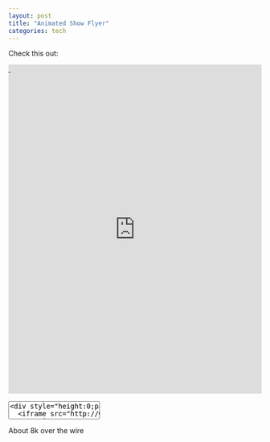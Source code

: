 ```yaml
---
layout: post
title: "Animated Show Flyer"
categories: tech
---
```


Check this out:

<p><div style="height:0;padding-bottom:130%;position:relative;overflow:hidden">
  <iframe src="http://welchcanavan.com/dngrs-grf/" frameBorder="0" style="position:absolute;height:100%;left:0;top:0;width:100%">
    <p><img src=""></p>
  </iframe>
  <a href="http://welchcanavan.com/dngrs-grf/2014-08-09-dngrs-grf.jpg" style="position:absolute;height:100%;left:0;top:0;width:100%">&nbsp;</a>
</div></p>

<p><textarea style="resize:none" rows="2" onclick="this.focus();this.select()" wrap="off" readonly="readonly"><div style="height:0;padding-bottom:130%;position:relative;overflow:hidden">
  <iframe src="http://welchcanavan.com/dngrs-grf/" frameBorder="0" style="position:absolute;height:100%;left:0;top:0;width:100%">
    <p><img src=""></p>
  </iframe>
  <a href="http://welchcanavan.com/dngrs-grf/2014-08-09-dngrs-grf.jpg" style="position:absolute;height:100%;left:0;top:0;width:100%">&nbsp;</a>
</div></textarea></p>

About 8k over the wire

